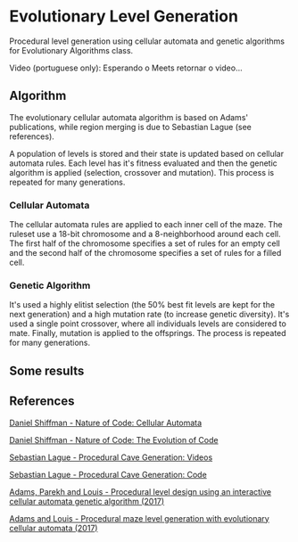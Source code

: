 # Evolutionary Level Generation

Procedural level generation using cellular automata and genetic algorithms for Evolutionary Algorithms class. 

Video (portuguese only): Esperando o Meets retornar o video...

## Algorithm

The evolutionary cellular automata algorithm is based on Adams' publications, while region merging is due to Sebastian Lague (see references). 

A population of levels is stored and their state is updated based on
cellular automata rules. Each level has it's fitness evaluated and then the genetic algorithm is applied (selection, crossover and mutation). This process is repeated for many generations.

### Cellular Automata
The cellular automata rules are applied to each inner cell of the maze.
The ruleset use a 18-bit chromosome and a 8-neighborhood around each cell.
The first half of the chromosome specifies a set of rules for an empty cell
and the second half of the chromosome specifies a set of rules for a filled cell.

### Genetic Algorithm
It's used a highly elitist selection (the 50% best fit levels are kept for the next generation) and a high mutation rate (to increase genetic diversity).
It's used a single point crossover, where all individuals levels are considered to mate.
Finally, mutation is applied to the offsprings.
The process is repeated for many generations.

## Some results


## References
[Daniel Shiffman - Nature of Code: Cellular Automata](https://natureofcode.com/book/chapter-7-cellular-automata/)

[Daniel Shiffman - Nature of Code: The Evolution of Code](https://natureofcode.com/book/chapter-9-the-evolution-of-code/)

[Sebastian Lague - Procedural Cave Generation: Videos](https://www.youtube.com/playlist?list=PLFt_AvWsXl0eZgMK_DT5_biRkWXftAOf9)

[Sebastian Lague - Procedural Cave Generation: Code](https://github.com/SebLague/Procedural-Cave-Generation)

[Adams, Parekh and Louis - Procedural level design using an interactive cellular automata genetic algorithm (2017)](https://dl.acm.org/doi/abs/10.1145/3067695.3075614?download=true)

[Adams and Louis - Procedural maze level generation with evolutionary cellular automata (2017)](https://ieeexplore.ieee.org/abstract/document/8285213)